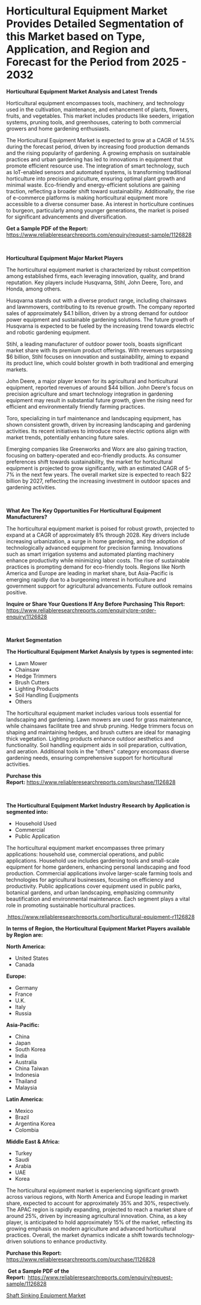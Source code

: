 <p><h1>Horticultural Equipment Market Provides Detailed Segmentation of this Market based on Type, Application, and Region and Forecast for the Period from 2025 - 2032</h1></p><p><strong>Horticultural Equipment Market Analysis and Latest Trends</strong></p>
<p><p>Horticultural equipment encompasses tools, machinery, and technology used in the cultivation, maintenance, and enhancement of plants, flowers, fruits, and vegetables. This market includes products like seeders, irrigation systems, pruning tools, and greenhouses, catering to both commercial growers and home gardening enthusiasts. </p><p>The Horticultural Equipment Market is expected to grow at a CAGR of 14.5% during the forecast period, driven by increasing food production demands and the rising popularity of gardening. A growing emphasis on sustainable practices and urban gardening has led to innovations in equipment that promote efficient resource use. The integration of smart technology, such as IoT-enabled sensors and automated systems, is transforming traditional horticulture into precision agriculture, ensuring optimal plant growth and minimal waste. Eco-friendly and energy-efficient solutions are gaining traction, reflecting a broader shift toward sustainability. Additionally, the rise of e-commerce platforms is making horticultural equipment more accessible to a diverse consumer base. As interest in horticulture continues to burgeon, particularly among younger generations, the market is poised for significant advancements and diversification.</p></p>
<p><strong>Get a Sample PDF of the Report:&nbsp;</strong> <a href="https://www.reliableresearchreports.com/enquiry/request-sample/1126828?utm_campaign=2328&utm_medium=2&utm_source=Github&utm_content=ia&utm_term=18022025&utm_id=horticultural-equipment">https://www.reliableresearchreports.com/enquiry/request-sample/1126828</a></p>
<p>&nbsp;</p>
<p><strong>Horticultural Equipment Major Market Players</strong></p>
<p><p>The horticultural equipment market is characterized by robust competition among established firms, each leveraging innovation, quality, and brand reputation. Key players include Husqvarna, Stihl, John Deere, Toro, and Honda, among others.</p><p>Husqvarna stands out with a diverse product range, including chainsaws and lawnmowers, contributing to its revenue growth. The company reported sales of approximately $4.1 billion, driven by a strong demand for outdoor power equipment and sustainable gardening solutions. The future growth of Husqvarna is expected to be fueled by the increasing trend towards electric and robotic gardening equipment.</p><p>Stihl, a leading manufacturer of outdoor power tools, boasts significant market share with its premium product offerings. With revenues surpassing $6 billion, Stihl focuses on innovation and sustainability, aiming to expand its product line, which could bolster growth in both traditional and emerging markets.</p><p>John Deere, a major player known for its agricultural and horticultural equipment, reported revenues of around $44 billion. John Deere's focus on precision agriculture and smart technology integration in gardening equipment may result in substantial future growth, given the rising need for efficient and environmentally friendly farming practices.</p><p>Toro, specializing in turf maintenance and landscaping equipment, has shown consistent growth, driven by increasing landscaping and gardening activities. Its recent initiatives to introduce more electric options align with market trends, potentially enhancing future sales.</p><p>Emerging companies like Greenworks and Worx are also gaining traction, focusing on battery-operated and eco-friendly products. As consumer preferences shift towards sustainability, the market for horticultural equipment is projected to grow significantly, with an estimated CAGR of 5-7% in the next few years. The overall market size is expected to reach $22 billion by 2027, reflecting the increasing investment in outdoor spaces and gardening activities.</p></p>
<p>&nbsp;</p>
<p><strong>What Are The Key Opportunities For Horticultural Equipment Manufacturers?</strong></p>
<p><p>The horticultural equipment market is poised for robust growth, projected to expand at a CAGR of approximately 8% through 2028. Key drivers include increasing urbanization, a surge in home gardening, and the adoption of technologically advanced equipment for precision farming. Innovations such as smart irrigation systems and automated planting machinery enhance productivity while minimizing labor costs. The rise of sustainable practices is prompting demand for eco-friendly tools. Regions like North America and Europe are leading in market share, but Asia-Pacific is emerging rapidly due to a burgeoning interest in horticulture and government support for agricultural advancements. Future outlook remains positive.</p></p>
<p><strong>Inquire or Share Your Questions If Any Before Purchasing This Report:</strong> <a href="https://www.reliableresearchreports.com/enquiry/pre-order-enquiry/1126828?utm_campaign=2328&utm_medium=2&utm_source=Github&utm_content=ia&utm_term=18022025&utm_id=horticultural-equipment">https://www.reliableresearchreports.com/enquiry/pre-order-enquiry/1126828</a></p>
<p>&nbsp;</p>
<p><strong>Market Segmentation</strong></p>
<p><strong>The Horticultural Equipment Market Analysis by types is segmented into:</strong></p>
<p><ul><li>Lawn Mower</li><li>Chainsaw</li><li>Hedge Trimmers</li><li>Brush Cutters</li><li>Lighting Products</li><li>Soil Handling Euqipments</li><li>Others</li></ul></p>
<p><p>The horticultural equipment market includes various tools essential for landscaping and gardening. Lawn mowers are used for grass maintenance, while chainsaws facilitate tree and shrub pruning. Hedge trimmers focus on shaping and maintaining hedges, and brush cutters are ideal for managing thick vegetation. Lighting products enhance outdoor aesthetics and functionality. Soil handling equipment aids in soil preparation, cultivation, and aeration. Additional tools in the "others" category encompass diverse gardening needs, ensuring comprehensive support for horticultural activities.</p></p>
<p><strong>Purchase this Report:&nbsp;</strong><a href="https://www.reliableresearchreports.com/purchase/1126828?utm_campaign=2328&utm_medium=2&utm_source=Github&utm_content=ia&utm_term=18022025&utm_id=horticultural-equipment">https://www.reliableresearchreports.com/purchase/1126828</a></p>
<p>&nbsp;</p>
<p><strong>The Horticultural Equipment Market Industry Research by Application is segmented into:</strong></p>
<p><ul><li>Household Used</li><li>Commercial</li><li>Public Application</li></ul></p>
<p><p>The horticultural equipment market encompasses three primary applications: household use, commercial operations, and public applications. Household use includes gardening tools and small-scale equipment for home gardeners, enhancing personal landscaping and food production. Commercial applications involve larger-scale farming tools and technologies for agricultural businesses, focusing on efficiency and productivity. Public applications cover equipment used in public parks, botanical gardens, and urban landscaping, emphasizing community beautification and environmental maintenance. Each segment plays a vital role in promoting sustainable horticultural practices.</p></p>
<p><a href="https://www.reliableresearchreports.com/horticultural-equipment-r1126828?utm_campaign=2328&utm_medium=2&utm_source=Github&utm_content=ia&utm_term=18022025&utm_id=horticultural-equipment">&nbsp;https://www.reliableresearchreports.com/horticultural-equipment-r1126828</a></p>
<p><strong>In terms of Region, the Horticultural Equipment Market Players available by Region are:</strong></p>
<p>
    <p> <strong> North America: </strong>
        <ul>
            <li>United States</li>
            <li>Canada</li>
        </ul>
        </p> 
    <p> <strong> Europe: </strong>
        <ul>
            <li>Germany</li>
            <li>France</li>
            <li>U.K.</li>
            <li>Italy</li>
            <li>Russia</li>
        </ul>
        </p> 
    <p> <strong> Asia-Pacific: </strong>
        <ul>
            <li>China</li>
            <li>Japan</li>
            <li>South Korea</li>
            <li>India</li>
            <li>Australia</li>
            <li>China Taiwan</li>
            <li>Indonesia</li>
            <li>Thailand</li>
            <li>Malaysia</li>
        </ul>
        </p> 
    <p> <strong> Latin America: </strong>
        <ul>
            <li>Mexico</li>
            <li>Brazil</li>
            <li>Argentina Korea</li>
            <li>Colombia</li>
        </ul>
        </p> 
    <p> <strong> Middle East & Africa: </strong>
        <ul>
            <li>Turkey</li>
            <li>Saudi</li>
            <li>Arabia</li>
            <li>UAE</li>
            <li>Korea</li>
        </ul>
    </p>
    </p>
<p><p>The horticultural equipment market is experiencing significant growth across various regions, with North America and Europe leading in market share, expected to account for approximately 35% and 30%, respectively. The APAC region is rapidly expanding, projected to reach a market share of around 25%, driven by increasing agricultural innovation. China, as a key player, is anticipated to hold approximately 15% of the market, reflecting its growing emphasis on modern agriculture and advanced horticultural practices. Overall, the market dynamics indicate a shift towards technology-driven solutions to enhance productivity.</p></p>
<p><strong>Purchase this Report: </strong><a href="https://www.reliableresearchreports.com/purchase/1126828?utm_campaign=2328&utm_medium=2&utm_source=Github&utm_content=ia&utm_term=18022025&utm_id=horticultural-equipment">https://www.reliableresearchreports.com/purchase/1126828</a></p>
<p>&nbsp;<strong>Get a Sample PDF of the Report:&nbsp;&nbsp;</strong><a href="https://www.reliableresearchreports.com/enquiry/request-sample/1126828?utm_campaign=2328&utm_medium=2&utm_source=Github&utm_content=ia&utm_term=18022025&utm_id=horticultural-equipment">https://www.reliableresearchreports.com/enquiry/request-sample/1126828</a></p>
<p><strong></strong></p>
<p><p><a href="https://github.com/oliveroste6/Market-Research-Report-List-1/blob/main/shaft-sinking-equipment-market.md?utm_campaign=2328&utm_medium=2&utm_source=Github&utm_content=ia&utm_term=18022025&utm_id=horticultural-equipment">Shaft Sinking Equipment Market</a></p></p>